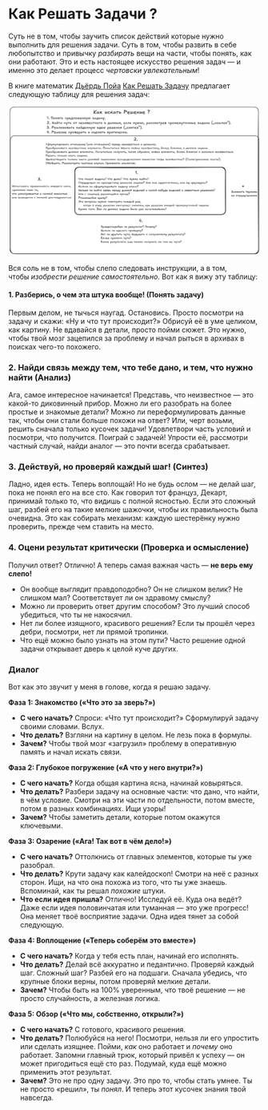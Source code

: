
# Как Решать Задачи ?

Суть не в том, чтобы заучить список действий которые нужно выполнить для решения задачи. Суть в том, чтобы развить в себе любопытство и привычку _разбирать_ вещи на части, чтобы понять, как они работают. Это и есть настоящее искусство решения задач — и именно это делает процесс _чертовски увлекательным_! 

В книге математик [Дьёрдь Пойа](https://ru.wikipedia.org/wiki/Пойа,_Дьёрдь) [Как Решать Задачу](https://www.ozon.ru/product/kak-reshat-zadachu-metodicheskoe-posobie-schule-des-denkens-vom-lsen-mathematischer-probleme-1189197167/?_bctx=CAUQnNhE&at=6WtZjYvxNc6OgNmlIQr7POph2Awj0AfyDDl4cEExLQ8) предлагает следующую таблицу для решения задач:

![image](images/how_to_solve.png)

Вся соль не в том, чтобы слепо следовать инструкции, а в том, чтобы _изобрести решение самостоятельно_. Вот как я вижу эту таблицу:

#### 1. Разберись, о чем эта штука вообще! **(Понять задачу)**

Первым делом, не тычься наугад. Остановись. Просто посмотри на задачу и скажи: «Ну и что тут происходит?» Обрисуй её в уме целиком, как картину. Не вдавайся в детали, просто пойми сюжет. Это нужно, чтобы твой мозг зацепился за проблему и начал рыться в архивах в поисках чего-то похожего.

### 2. Найди связь между тем, что тебе дано, и тем, что нужно найти **(Анализ)**

Ага, самое интересное начинается! Представь, что неизвестное — это какой-то диковинный прибор. Можно ли его разобрать на более простые и знакомые детали? Можно ли переформулировать данные так, чтобы они стали больше похожи на ответ? Или, черт возьми, решить сначала только кусочек задачи! Удовлетвори часть условий и посмотри, что получится. Поиграй с задачей! Упрости её, рассмотри частный случай, найди аналог — это почти всегда срабатывает.

### 3. Действуй, но проверяй каждый шаг! **(Синтез)**

Ладно, идея есть. Теперь воплощай! Но не будь ослом — не делай шаг, пока не понял его на все сто. Как говорил тот француз, Декарт, принимай только то, что видишь с полной ясностью. Если это сложный шаг, разбей его на такие мелкие шажочки, чтобы их правильность была очевидна. Это как собирать механизм: каждую шестерёнку нужно проверить, прежде чем ставить на место.

### 4. Оцени результат критически **(Проверка и осмысление)**  

Получил ответ? Отлично! А теперь самая важная часть — **не верь ему слепо!**

- Он вообще выглядит правдоподобно? Он не слишком велик? Не слишком мал? Соответствует ли он здравому смыслу?
- Можно ли проверить ответ другим способом? Это лучший способ убедиться, что ты не накосячил.
- Нет ли более изящного, красивого решения? Если ты прошёл через дебри, посмотри, нет ли прямой тропинки.
- Что ещё можно было узнать на этом пути? Часто решение одной задачи открывает дверь к целой куче других.
### Диалог

Вот как это звучит у меня в голове, когда я решаю задачу.

**Фаза 1: Знакомство («Что это за зверь?»)**

- **С чего начать?** Спроси: «Что тут происходит?» Сформулируй задачу своими словами. Вслух.
- **Что делать?** Взгляни на картину в целом. Не лезь пока в формулы.
- **Зачем?** Чтобы твой мозг «загрузил» проблему в оперативную память и начал искать связи.

**Фаза 2: Глубокое погружение («А что у него внутри?»)**

- **С чего начать?** Когда общая картина ясна, начинай ковыряться.
- **Что делать?** Разбери задачу на основные части: что дано, что найти, в чём условие. Смотри на эти части по отдельности, потом вместе, потом в разных комбинациях. Ищи узоры!
- **Зачем?** Чтобы заметить детали, которые потом окажутся ключевыми.

**Фаза 3: Озарение («Ага! Так вот в чём дело!»)**

- **С чего начать?** Оттолкнись от главных элементов, которые ты уже разобрал.
- **Что делать?** Крути задачу как калейдоскоп! Смотри на неё с разных сторон. Ищи, на что она похожа из того, что ты уже знаешь. Вспоминай, как ты решал _похожие_ штуки.
- **Что если идея пришла?** Отлично! Исследуй её. Куда она ведёт? Даже если идея половинчатая или туманная — это уже прогресс! Она меняет твоё восприятие задачи. Одна идея тянет за собой следующую.

**Фаза 4: Воплощение («Теперь соберём это вместе»)**

- **С чего начать?** Когда у тебя есть план, начинай его исполнять.
- **Что делать?** Делай всё аккуратно и педантично. Проверяй каждый шаг. Сложный шаг? Разбей его на подшаги. Сначала убедись, что крупные блоки верны, потом проверяй мелкие детали.
- **Зачем?** Чтобы быть на 100% уверенным, что твоё решение — не просто случайность, а железная логика.

**Фаза 5: Обзор («Что мы, собственно, открыли?»)**

- **С чего начать?** С готового, красивого решения.
- **Что делать?** Полюбуйся на него! Посмотри, нельзя ли его упростить или сделать изящнее. Пойми, _как_ оно работает и _почему_ оно работает. Запомни главный трюк, который привёл к успеху — он может пригодиться ещё сто раз. Подумай, куда ещё можно применить этот результат.
- **Зачем?** Это не про одну задачу. Это про то, чтобы стать умнее. Ты не просто «решил», ты _понял_. И теперь этот кусочек знания твой навсегда.

